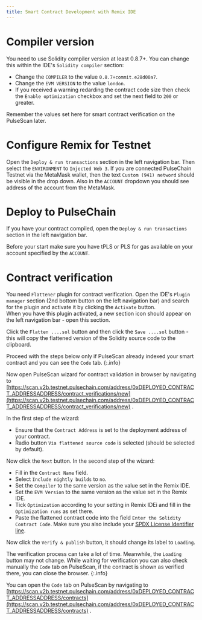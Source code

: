 ```yaml
---
title: Smart Contract Development with Remix IDE
---
```


# Compiler version

You need to use Solidity compiler version at least 0.8.7+. You can change this within the IDE's `Solidity compiler` section:
- Change the `COMPILER` to the value `0.8.7+commit.e28d00a7`.
- Change the `EVM VERSION` to the value `london`.
- If you received a warning redarding the contract code size then check the `Enable optimization` checkbox and set the next field to `200` or greater.

Remember the values set here for smart contract verification on the PulseScan later.

# Configure Remix for Testnet

Open the `Deploy & run transactions` section in the left navigation bar. Then select the `ENVIRONMENT` to `Injected Web 3`. If you are connected PulseChain Testnet via the MetaMask wallet, then the text `Custom (941) netword` should be visible in the drop down. Also in the `ACCOUNT` dropdown you should see address of the account from the MetaMask.

# Deploy to PulseChain

If you have your contract compiled, open the `Deploy & run transactions` section in the left navigation bar. 

Before your start make sure you have tPLS or PLS for gas available on your account specified by the `ACCOUNT`.

# Contract verification	

You need `Flattener` plugin for contract verification. Open the IDE's `Plugin manager` section (2nd bottom button on the left navigation bar) and search for the plugin and activate it by clicking the `Activate` button.  
When you have this plugin activated, a new section icon should appear on the left navigation bar - open this section.

Click the `Flatten ....sol` button and then click the `Save ....sol` button - this will copy the flattened version of the Solidity source code to the clipboard.

Proceed with the steps below only if PulseScan already indexed your smart contract and you can see the `Code` tab.
{:.info}

Now open PulseScan wizard for contract validation in browser by navigating to [https://scan.v2b.testnet.pulsechain.com/address/0xDEPLOYED_CONTRACT_ADDRESSADDRESS/contract_verifications/new](https://scan.v2b.testnet.pulsechain.com/address/0xDEPLOYED_CONTRACT_ADDRESSADDRESS/contract_verifications/new) .

In the first step of the wizard:
- Ensure that the `Contract Address` is set to the deployment address of your contract.
- Radio button `Via flattened source code` is selected (should be selected by default).

Now click the `Next` button. In the second step of the wizard:
- Fill in the `Contract Name` field.
- Select `Include nightly builds` to `no`.
- Set the `Compiler` to the same version as the value set in the Remix IDE.
- Set the `EVM Version` to the same version as the value set in the Remix IDE.
- Tick `Optimization` according to your setting in Remix IDEi and fill in the `Optimization runs` as set there.
- Paste the flattened contract code into the field `Enter the Solidity Contract Code`. Make sure you also include your [SPDX License Identifier line](https://docs.soliditylang.org/en/v0.8.7/layout-of-source-files.html).

Now click the `Verify & publish` button, it should change its label to `Loading`.

The verification process can take a lot of time. Meanwhile, the `Loading` button may not change.
While waiting for verification you can also check manually the `Code` tab on PulseScan, if the contract is shown as verified there, you can close the browser.
{:.info}

You can open the `Code` tab on PulseScan by navigating to [https://scan.v2b.testnet.pulsechain.com/address/0xDEPLOYED_CONTRACT_ADDRESSADDRESS/contracts](https://scan.v2b.testnet.pulsechain.com/address/0xDEPLOYED_CONTRACT_ADDRESSADDRESS/contracts) .


